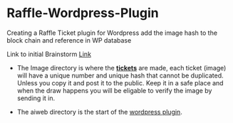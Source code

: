 # Raffle-Wordpress-Plugin
Creating a Raffle Ticket plugin for Wordpress 
add the image hash to the block chain and reference in WP database


Link to initial Brainstorm 
[Link](https://aiweb.bit.ai/pwl/TX532k8FHle59oNj)



- The Image directory is where the [**tickets**](https://github.com/jkwebco/Raffle-Wordpress-Plugin/tree/master/image) are made, each ticket (image) will have a unique number and unique hash that cannot be duplicated. Unless you copy it and post it to the public. Keep it in a safe place and when the draw happens you will be eligable to verify the image by sending it in.

- The aiweb directory is the start of the [wordpress plugin](https://github.com/jkwebco/Raffle-Wordpress-Plugin/tree/master/aiweb).


